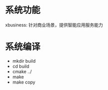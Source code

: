 # 系统功能
xbusiness: 针对商业场景，提供智能应用服务能力
# 系统编译
  - mkdir build
  - cd build
  - cmake ../
  - make
  - make copy
